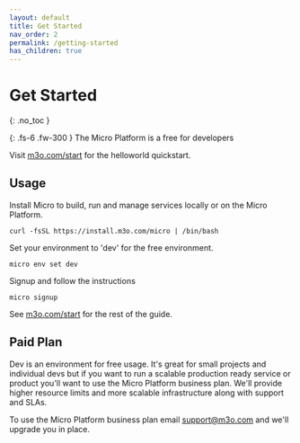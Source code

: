 ```yaml
---
layout: default
title: Get Started
nav_order: 2
permalink: /getting-started
has_children: true
---
```


# Get Started
{: .no_toc }

{: .fs-6 .fw-300 }
The Micro Platform is a free for developers

Visit [m3o.com/start](https://m3o.com/start) for the helloworld quickstart.

## Usage


Install Micro to build, run and manage services locally or on the Micro Platform.

```
curl -fsSL https://install.m3o.com/micro | /bin/bash
```

Set your environment to 'dev' for the free environment.

```
micro env set dev
```

Signup and follow the instructions

```
micro signup
```

See [m3o.com/start](https://m3o.com/start) for the rest of the guide.

## Paid Plan

Dev is an environment for free usage. It's great for small projects and individual devs but if you want 
to run a scalable production ready service or product you'll want to use the Micro Platform business plan. 
We'll provide higher resource limits and more scalable infrastructure along with support and SLAs.

To use the Micro Platform business plan email [support@m3o.com](mailto:support@m3o.com) and we'll upgrade you in place.
